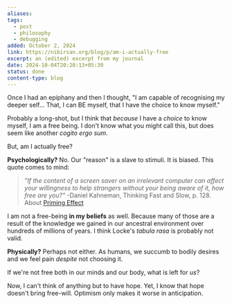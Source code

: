 ```yaml
---
aliases: 
tags:
  - post
  - philosophy
  - debugging
added: October 2, 2024
link: https://nibirsan.org/blog/p/am-i-actually-free
excerpt: an (edited) excerpt from my journal
date: 2024-10-04T20:28:13+05:30
status: done
content-type: blog
---
```

Once I had an epiphany and then I thought, "I am capable of recognising my deeper self... That, I can BE myself, that I have the choice to know myself."

Probably a long-shot, but I think that *because* I have a *choice* to know myself, I am a free being. I don't know what you might call this, but does seem like another *cogito ergo sum*.

But, am I actually free? 

**Psychologically?** No. Our "reason" is a slave to stimuli. It is biased. This quote comes to mind:

>*"If the content of a screen saver on an irrelevant computer can affect your willingness to help strangers without your being aware of it, how free are you?"*
>-Daniel Kahneman, Thinking Fast and Slow, p. 128. About [Priming Effect](https://thedecisionlab.com/biases/priming)

I am not a free-being **in my beliefs** as well.
Because many of those are a result of the knowledge we gained in our ancestral environment over hundreds of millions of years. I think Locke's *tabula rasa* is probably not valid. 

**Physically?** Perhaps not either. As humans, we succumb to bodily  desires and we feel pain *despite* not choosing it.

If we're not free both in our minds and our body, what is left for *us*?

Now, I can't think of anything but to have hope. Yet, I know that hope doesn't bring free-will. Optimism only makes it worse in anticipation.
